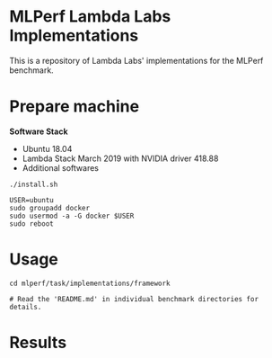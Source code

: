 # MLPerf Lambda Labs Implementations

This is a repository of Lambda Labs' implementations for the MLPerf benchmark.


# Prepare machine

__Software Stack__ 
- Ubuntu 18.04
- Lambda Stack March 2019 with NVIDIA driver 418.88
- Additional softwares
```
./install.sh

USER=ubuntu
sudo groupadd docker
sudo usermod -a -G docker $USER
sudo reboot
```


# Usage

```
cd mlperf/task/implementations/framework

# Read the 'README.md' in individual benchmark directories for details.
```

# Results